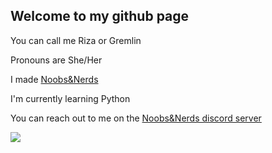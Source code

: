 ## Welcome to my github page

You can call me Riza or Gremlin

Pronouns are She/Her

I made [Noobs&Nerds](https://noobsandnerds.net)

I'm currently learning Python

You can reach out to me on the [Noobs&Nerds discord server](https://discord.com/invite/Rk9EuJkZ7z)

<a href="https://www.youtube.com/channel/UC3k3IB_Z55aAK49dftf-mqg">
  <img src="https://img.shields.io/badge/YouTube-red?logo=youtube" />
</a>
